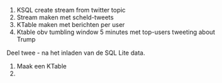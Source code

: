 
1. KSQL create stream from twitter topic
2. Stream maken met scheld-tweets
3. KTable maken met berichten per user
4. Ktable obv tumbling window 5 minutes met top-users tweeting about Trump



Deel twee - na het inladen van de SQL Lite data. 
1. Maak een KTable 
2. 

